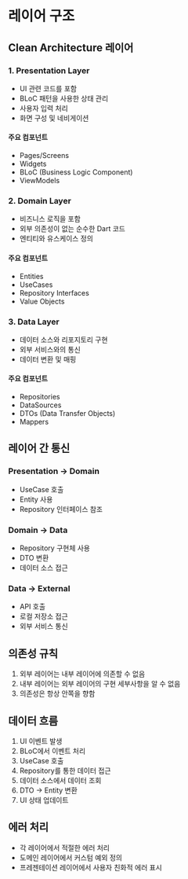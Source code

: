 # 레이어 구조

## Clean Architecture 레이어

### 1. Presentation Layer
- UI 관련 코드를 포함
- BLoC 패턴을 사용한 상태 관리
- 사용자 입력 처리
- 화면 구성 및 네비게이션

#### 주요 컴포넌트
- Pages/Screens
- Widgets
- BLoC (Business Logic Component)
- ViewModels

### 2. Domain Layer
- 비즈니스 로직을 포함
- 외부 의존성이 없는 순수한 Dart 코드
- 엔티티와 유스케이스 정의

#### 주요 컴포넌트
- Entities
- UseCases
- Repository Interfaces
- Value Objects

### 3. Data Layer
- 데이터 소스와 리포지토리 구현
- 외부 서비스와의 통신
- 데이터 변환 및 매핑

#### 주요 컴포넌트
- Repositories
- DataSources
- DTOs (Data Transfer Objects)
- Mappers

## 레이어 간 통신

### Presentation → Domain
- UseCase 호출
- Entity 사용
- Repository 인터페이스 참조

### Domain → Data
- Repository 구현체 사용
- DTO 변환
- 데이터 소스 접근

### Data → External
- API 호출
- 로컬 저장소 접근
- 외부 서비스 통신

## 의존성 규칙
1. 외부 레이어는 내부 레이어에 의존할 수 없음
2. 내부 레이어는 외부 레이어의 구현 세부사항을 알 수 없음
3. 의존성은 항상 안쪽을 향함

## 데이터 흐름
1. UI 이벤트 발생
2. BLoC에서 이벤트 처리
3. UseCase 호출
4. Repository를 통한 데이터 접근
5. 데이터 소스에서 데이터 조회
6. DTO → Entity 변환
7. UI 상태 업데이트

## 에러 처리
- 각 레이어에서 적절한 에러 처리
- 도메인 레이어에서 커스텀 예외 정의
- 프레젠테이션 레이어에서 사용자 친화적 에러 표시
